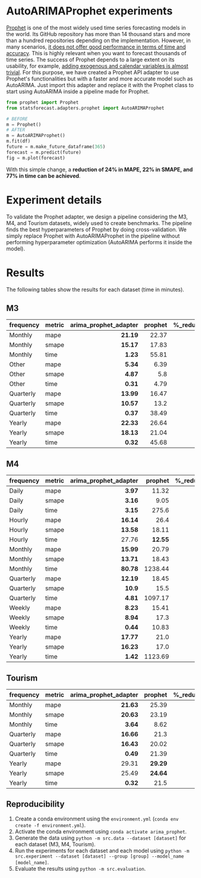 # AutoARIMAProphet experiments

[Prophet](https://github.com/facebook/prophet) is one of the most widely used time series forecasting models in the world. Its GitHub repository has more than 14 thousand stars and more than a hundred repositories depending on the implementation. However, in many scenarios, [it does not offer good performance in terms of time and accuracy](https://analyticsindiamag.com/why-are-people-bashing-facebook-prophet/). This is highly relevant when you want to forecast thousands of time series. The success of Prophet depends to a large extent on its usability, for example, [adding exogenous and calendar variables is almost trivial](https://facebook.github.io/prophet/docs/seasonality,_holiday_effects,_and_regressors.html). For this purpose, we have created a Prophet API adapter to use Prophet's functionalities but with a faster and more accurate model such as AutoARIMA. Just import this adapter and replace it with the Prophet class to start using AutoARIMA inside a pipeline made for Prophet.

```python
from prophet import Prophet
from statsforecast.adapters.prophet import AutoARIMAProphet

# BEFORE
m = Prophet()
# AFTER
m = AutoARIMAProphet()
m.fit(df)
future = m.make_future_dataframe(365)
forecast = m.predict(future)
fig = m.plot(forecast)
```

With this simple change, a **reduction of 24% in MAPE, 22% in SMAPE, and 77% in time can be achieved**. 

# Experiment details

To validate the Prophet adapter, we design a pipeline considering the M3, M4, and Tourism datasets, widely used to create benchmarks. The pipeline finds the best hyperparameters of Prophet by doing cross-validation. We simply replace Prophet with AutoARIMAProphet in the pipeline without performing hyperparameter optimization (AutoARIMA performs it inside the model).

# Results 

The following tables show the results for each dataset (time in minutes). 

## M3

| frequency   | metric   | arima_prophet_adapter   |   prophet | %_reduction_vs_prophet   |
|:------------|:---------|------------------------:|----------:|-------------------------:|
| Monthly     | mape     | **21.19**               |     22.37 | -5.27%                   |
| Monthly     | smape    | **15.17**               |     17.83 | -14.92%                  |
| Monthly     | time     | **1.23**                |     55.81 | -97.80%                  |
| Other       | mape     | **5.34**                |      6.39 | -16.43%                  |
| Other       | smape    | **4.87**                |      5.8  | -16.03%                  |
| Other       | time     | **0.31**                |      4.79 | -93.53%                  |
| Quarterly   | mape     | **13.99**               |     16.47 | -15.06%                  |
| Quarterly   | smape    | **10.57**               |     13.2  | -19.92%                  |
| Quarterly   | time     | **0.37**                |     38.49 | -99.04%                  |
| Yearly      | mape     | **22.33**               |     26.64 | -16.18%                  |
| Yearly      | smape    | **18.13**               |     21.04 | -13.83%                  |
| Yearly      | time     | **0.32**                |     45.68 | -99.30%                  |

## M4

| frequency   | metric   | arima_prophet_adapter   | prophet   | %_reduction_vs_prophet   |
|:------------|:---------|------------------------:|----------:|-------------------------:|
| Daily       | mape     | **3.97**                | 11.32     | -64.93%                  |
| Daily       | smape    | **3.16**                | 9.05      | -65.08%                  |
| Daily       | time     | **3.15**                | 275.6     | -98.86%                  |
| Hourly      | mape     | **16.14**               | 26.4      | -38.86%                  |
| Hourly      | smape    | **13.58**               | 18.11     | -25.01%                  |
| Hourly      | time     | 27.76                   | **12.55** | 121.20%                  |
| Monthly     | mape     | **15.99**               | 20.79     | -23.09%                  |
| Monthly     | smape    | **13.71**               | 18.43     | -25.61%                  |
| Monthly     | time     | **80.78**               | 1238.44   | -93.48%                  |
| Quarterly   | mape     | **12.19**               | 18.45     | -33.93%                  |
| Quarterly   | smape    | **10.9**                | 15.5      | -29.68%                  |
| Quarterly   | time     | **4.81**                | 1097.17   | -99.56%                  |
| Weekly      | mape     | **8.23**                | 15.41     | -46.59%                  |
| Weekly      | smape    | **8.94**                | 17.3      | -48.32%                  |
| Weekly      | time     | **0.44**                | 10.83     | -95.94%                  |
| Yearly      | mape     | **17.77**               | 21.0      | -15.38%                  |
| Yearly      | smape    | **16.23**               | 17.0      | -4.53%                   |
| Yearly      | time     | **1.42**                | 1123.69   | -99.87%                  |


## Tourism

| frequency   | metric   | arima_prophet_adapter   | prophet   | %_reduction_vs_prophet   |
|:------------|:---------|------------------------:|----------:|-------------------------:|
| Monthly     | mape     | **21.63**               | 25.39     | -14.81%                  |
| Monthly     | smape    | **20.63**               | 23.19     | -11.04%                  |
| Monthly     | time     | **3.64**                | 8.62      | -57.77%                  |
| Quarterly   | mape     | **16.66**               | 21.3      | -21.78%                  |
| Quarterly   | smape    | **16.43**               | 20.02     | -17.93%                  |
| Quarterly   | time     | **0.49**                | 21.39     | -97.71%                  |
| Yearly      | mape     | 29.31                   | **29.29** | 0.07%                    |
| Yearly      | smape    | 25.49                   | **24.64** | 3.45%                    |
| Yearly      | time     | **0.32**                | 21.5      | -98.51%                  |


## Reproducibility


1. Create a conda environment using the `environment.yml` (`conda env create -f environment.yml`).
2. Activate the conda environment using `conda activate arima_prophet`.
3. Generate the data using `python -m src.data --dataset [dataset]` for each dataset (M3, M4, Tourism).
4. Run the experiments for each dataset and each model using `python -m src.experiment --dataset [dataset] --group [group] --model_name [model_name]`.
5. Evaluate the results using `python -m src.evaluation`.
